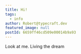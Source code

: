 ```yaml
---
title: Hi!
tags:
  - info
author: Robert@typecraft.dev
featured_image: null
postId: 6659ff46cd509e00014b9a93
---
```


Look at me. Living the dream

